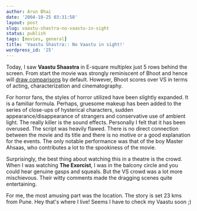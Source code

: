 ```yaml
---
author: Arun Bhai
date: '2004-10-25 03:31:58'
layout: post
slug: vaastu-shastra-no-vaastu-in-sight
status: publish
tags: [movies, general]
title: 'Vaastu Shastra:: No Vaastu in sight!'
wordpress_id: '25'
---
```


Today, I saw <strong>Vaastu Shaastra</strong> in E-square multiplex just 5 rows behind the screen. From start the movie was strongly reminiscent of Bhoot and hence will <a href="http://sify.com/movies/bollywood/review.php?id=13596149&ctid=5&cid=2425">draw comparisons</a> by default. However, Bhoot scores over VS in terms of acting, characterization and cinematography.

For horror fans, the styles of horror utilized have been slightly expanded. It is a familiar formula. Perhaps, gruesome makeup has been added to the series of close-ups of hysterical characters, sudden appearance/disappearance of strangers and conservative use of ambient light. The really killer is the sound effects. Personally I felt that it has been overused. The script was heavily flawed. There is no direct connection between the movie and its title and there is no motive or a good explanation for the events.  The only notable performance was that of the boy Master Ahsaas, who contributes a lot to the spookiness of the movie.

Surprisingly, the best thing about watching this in a theatre is the crowd. When I was watching <strong>The Exorcist</strong>, I was in the balcony circle and you could hear genuine gasps and squeals. But the VS crowd was a lot more mischievous. Their witty comments made the dragging scenes quite entertaining.

For me, the most amusing part was the location. The story is set 23 kms from Pune. Hey that's where I live! Seems I have to check my Vaastu soon ;)
